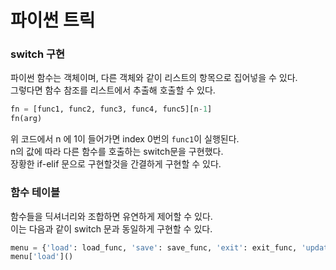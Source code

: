 # 파이썬 트릭

### switch 구현
파이썬 함수는 객체이며, 다른 객체와 같이 리스트의 항목으로 집어넣을 수 있다.  
그렇다면 함수 참조를 리스트에서 추출해 호출할 수 있다.  
```python
fn = [func1, func2, func3, func4, func5][n-1]
fn(arg)
```
위 코드에서 n 에 1이 들어가면 index 0번의 `func1`이 실행된다.  
n의 값에 따라 다른 함수를 호출하는 switch문을 구현했다.  
장황한 if-elif 문으로 구현할것을 간결하게 구현할 수 있다.  


### 함수 테이블
함수들을 딕셔너리와 조합하면 유연하게 제어할 수 있다.  
이는 다음과 같이 switch 문과 동일하게 구현할 수 있다.  
```python
menu = {'load': load_func, 'save': save_func, 'exit': exit_func, 'update': update_func}
menu['load']()
```
